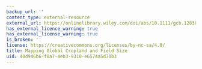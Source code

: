 ```yaml
---
backup_url: ''
content_type: external-resource
external_url: https://onlinelibrary.wiley.com/doi/abs/10.1111/gcb.12838
has_external_licence_warning: true
has_external_license_warning: true
is_broken: ''
license: https://creativecommons.org/licenses/by-nc-sa/4.0/
title: Mapping Global Cropland and Field Size
uid: 40d946b6-f8a7-4eb3-9310-e6574a5d70b3
---
```

